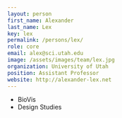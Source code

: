 ```yaml
---
layout: person
first_name: Alexander
last_name: Lex
key: lex
permalink: /persons/lex/
role: core
email: alex@sci.utah.edu
image: /assets/images/team/lex.jpg
organization: University of Utah
position: Assistant Professor
website: http://alexander-lex.net
---
```


 * BioVis
 * Design Studies